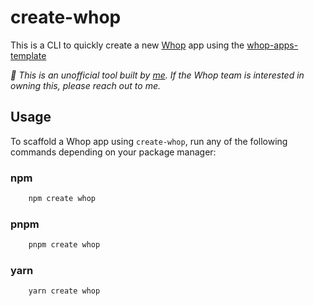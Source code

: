 # create-whop

This is a CLI to quickly create a new [Whop](https://whop.com/) app using the [whop-apps-template](https://github.com/whopio/whop-apps-template)

_👋 This is an unofficial tool built by [me](https://github.com/WLowe10). If the Whop team is interested in owning this, please reach out to me._

## Usage

To scaffold a Whop app using `create-whop`, run any of the following commands depending on your package manager:

### npm

```sh
	npm create whop
```

### pnpm

```sh
	pnpm create whop
```

### yarn

```sh
	yarn create whop
```

